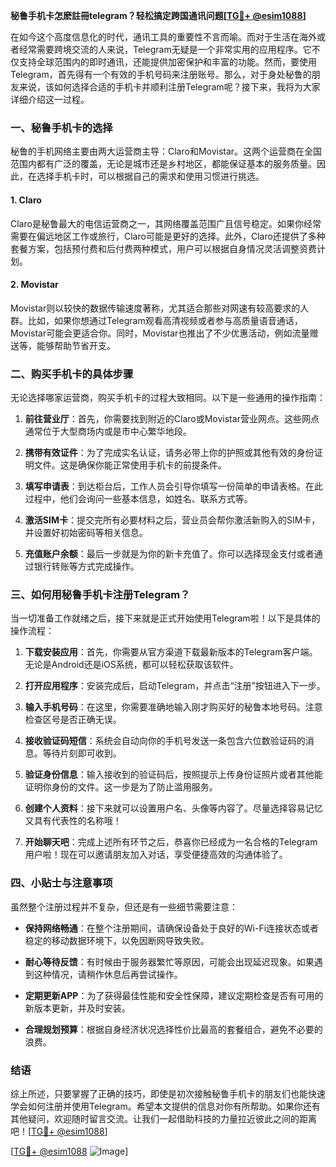 **秘鲁手机卡怎麽註冊telegram？轻松搞定跨国通讯问题[[TG💪+ @esim1088](https://t.me/s/esim1088)]**

在如今这个高度信息化的时代，通讯工具的重要性不言而喻。而对于生活在海外或者经常需要跨境交流的人来说，Telegram无疑是一个非常实用的应用程序。它不仅支持全球范围内的即时通讯，还能提供加密保护和丰富的功能。然而，要使用Telegram，首先得有一个有效的手机号码来注册账号。那么，对于身处秘鲁的朋友来说，该如何选择合适的手机卡并顺利注册Telegram呢？接下来，我将为大家详细介绍这一过程。

### 一、秘鲁手机卡的选择

秘鲁的手机网络主要由两大运营商主导：Claro和Movistar。这两个运营商在全国范围内都有广泛的覆盖，无论是城市还是乡村地区，都能保证基本的服务质量。因此，在选择手机卡时，可以根据自己的需求和使用习惯进行挑选。

#### 1. Claro
Claro是秘鲁最大的电信运营商之一，其网络覆盖范围广且信号稳定。如果你经常需要在偏远地区工作或旅行，Claro可能是更好的选择。此外，Claro还提供了多种套餐方案，包括预付费和后付费两种模式，用户可以根据自身情况灵活调整资费计划。

#### 2. Movistar
Movistar则以较快的数据传输速度著称，尤其适合那些对网速有较高要求的人群。比如，如果你想通过Telegram观看高清视频或者参与高质量语音通话，Movistar可能会更适合你。同时，Movistar也推出了不少优惠活动，例如流量赠送等，能够帮助节省开支。

### 二、购买手机卡的具体步骤

无论选择哪家运营商，购买手机卡的过程大致相同。以下是一些通用的操作指南：

1. **前往营业厅**：首先，你需要找到附近的Claro或Movistar营业网点。这些网点通常位于大型商场内或是市中心繁华地段。
   
2. **携带有效证件**：为了完成实名认证，请务必带上你的护照或其他有效的身份证明文件。这是确保你能正常使用手机卡的前提条件。

3. **填写申请表**：到达柜台后，工作人员会引导你填写一份简单的申请表格。在此过程中，他们会询问一些基本信息，如姓名、联系方式等。

4. **激活SIM卡**：提交完所有必要材料之后，营业员会帮你激活新购入的SIM卡，并设置好初始密码等相关信息。

5. **充值账户余额**：最后一步就是为你的新卡充值了。你可以选择现金支付或者通过银行转账等方式完成操作。

### 三、如何用秘鲁手机卡注册Telegram？

当一切准备工作就绪之后，接下来就是正式开始使用Telegram啦！以下是具体的操作流程：

1. **下载安装应用**：首先，你需要从官方渠道下载最新版本的Telegram客户端。无论是Android还是iOS系统，都可以轻松获取该软件。

2. **打开应用程序**：安装完成后，启动Telegram，并点击“注册”按钮进入下一步。

3. **输入手机号码**：在这里，你需要准确地输入刚才购买好的秘鲁本地号码。注意检查区号是否正确无误。

4. **接收验证码短信**：系统会自动向你的手机号发送一条包含六位数验证码的消息。等待片刻即可收到。

5. **验证身份信息**：输入接收到的验证码后，按照提示上传身份证照片或者其他能证明你身份的文件。这一步是为了防止滥用服务。

6. **创建个人资料**：接下来就可以设置用户名、头像等内容了。尽量选择容易记忆又具有代表性的名称哦！

7. **开始聊天吧**：完成上述所有环节之后，恭喜你已经成为一名合格的Telegram用户啦！现在可以邀请朋友加入对话，享受便捷高效的沟通体验了。

### 四、小贴士与注意事项

虽然整个注册过程并不复杂，但还是有一些细节需要注意：

- **保持网络畅通**：在整个注册期间，请确保设备处于良好的Wi-Fi连接状态或者稳定的移动数据环境下，以免因断网导致失败。
  
- **耐心等待反馈**：有时候由于服务器繁忙等原因，可能会出现延迟现象。如果遇到这种情况，请稍作休息后再尝试操作。

- **定期更新APP**：为了获得最佳性能和安全性保障，建议定期检查是否有可用的新版本更新，并及时安装。

- **合理规划预算**：根据自身经济状况选择性价比最高的套餐组合，避免不必要的浪费。

### 结语

综上所述，只要掌握了正确的技巧，即使是初次接触秘鲁手机卡的朋友们也能快速学会如何注册并使用Telegram。希望本文提供的信息对你有所帮助。如果你还有其他疑问，欢迎随时留言交流。让我们一起借助科技的力量拉近彼此之间的距离吧！[[TG💪+ @esim1088](https://t.me/s/esim1088)]

[[TG💪+ @esim1088](https://t.me/s/esim1088) ![Image](https://i.postimg.cc/4NQfJmqS/Snipaste-2025-05-13-00-14-12.png)]